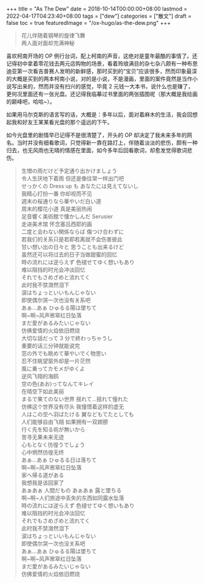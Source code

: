 +++
title = "As The Dew"
date = 2018-10-14T00:00:00+08:00
lastmod = 2022-04-17T04:23:40+08:00
tags = ["dew"]
categories = ["散文"]
draft = false
toc = true
featuredImage = "/ox-hugo/as-the-dew.png"
+++

> 花儿伴随着钢琴的旋律飞舞<br />
> 两人面对面却充满神秘

喜欢柯南开场的 OP 例行台词，配上柯南的声音，这绝对是童年最酷的事情了。还记得初中拿着零花钱去两元店购物的场景，看着玲琅满目的杂七杂八颇有一种布恩迪亚第一次看吉普赛人发明的新鲜感，那时买到的“宝贝”应该很多，然而印象最深的大概是买到的两本柯南小说，对的是小说，不是漫画，里面的案件竟然是当作小说写出来的，然而并没有扫兴的感觉，毕竟 2 元钱一大本书，说什么也是赚了，更何况里面还有一张光盘。还记得我临摹过书里面的两张插图呢（那大概是我绘画的巅峰吧，哈哈~）。

如果用马尔克斯的语言写的话，大概是：多年以后，面对着麻木的生活，我会回想起我和好友王某某看光盘的那个遥远的下午。

如今光盘里的剧情早已记得不是很清楚了，开头的 OP 却决定了我未来多年的网名。当时并没有细看歌词，只觉得新一靠在路灯上，伴随着淡淡的悲伤，颇有一种归去，也无风雨也无晴的情感在里面，如今多年后回看歌词，却愈发觉得歌词悲伤。

> 生憎の雨だけど予定通り出かけましょう<br />
> 令人生厌地下着雨 但还是像往常一样出门吧<br />
> せっかくの Dress up も あなたには見えてないし<br />
> 我精心打扮一番 你却视而不见<br />
> 週末の桜通りなら華やいだ白い道<br />
> 周末的樱花小道 真是美丽热闹<br />
> 足音響く美術館で懐かしんだ Serusier<br />
> 走进美术馆 怀念塞吕西耶的画<br />
> 二度と会わない関係ならば 傷つけ合わずに<br />
> 若我们的关系只是若即若离就不会伤害彼此<br />
> 甘い想い出の日々と 思うことも出来るけど<br />
> 虽然还可以将过去的日子当做甜蜜的回忆<br />
> 時の流れには逆らえず 色褪せてゆく想いもあり<br />
> 难以阻挡的时光会冲淡回忆<br />
> それでもさめざめと流れてく<br />
> 此时我不禁潸然泪下<br />
> 涙はちょっといいもんじゃない<br />
> 即使偶尔哭一次也没有关系吧<br />
> あぁ...あぁ ひゅるる陽は墜ちて<br />
> 啊~啊~风声窸窣红日坠落<br />
> まだ愛があるみたいじゃない<br />
> 仿佛爱情的火焰依旧燃烧<br />
> 大切な話だって 3 分で終わっちゃうし<br />
> 重要的话三分钟就能说完<br />
> 窓の外でも眺めて華やいでく物思い<br />
> 忍不住眺望窗外却是一片茫然<br />
> 風に乗ってカモメがゆくよ<br />
> 逆风飞翔的海鸥<br />
> 空の色(あお)ってなんてキレイ<br />
> 在晴空下如此美丽<br />
> まるで果てのない世界 揺れて...揺れて憧れた<br />
> 仿佛这个世界没有尽头 我憧憬着这样的虚无<br />
> 人はこの空へ羽ばたける 翼などもてたとしても<br />
> 人们能够自由飞翔 如果拥有一双翅膀<br />
> 行く先を知る術が無いから<br />
> 苦寻无果未来无迹<br />
> 心もとなく彷徨うでしょう<br />
> 心中惘然彷徨无终<br />
> あぁ...あぁ ひゅるる日は落ちて<br />
> 啊~啊~风声窸窣红日坠落<br />
> 家へ帰る道がある<br />
> 我想我是该回家了<br />
> あぁあぁ 人間だもの あぁあぁ 露と墜ちる<br />
> 啊~啊~人们旅途中丢失的东西如同露水坠落<br />
> 時の流れには逆らえず 色褪せてゆく想いもあり<br />
> 难以阻挡的时光会冲淡回忆<br />
> それでもさめざめと流れてく<br />
> 此时我不禁潸然泪下<br />
> 涙はちょっといいもんじゃない<br />
> 即使偶尔哭一次也没关系吧<br />
> あぁ...あぁ ひゅるる陽は墜ちて<br />
> 啊~啊~风声窸窣红日坠落<br />
> まだ愛があるみたいじゃない<br />
> 仿佛爱情的火焰依旧燃烧
